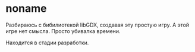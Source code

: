 # noname

Разбираюсь с бибилиотекой libGDX, создавая эту простую игру.
А этой игре нет смысла. Просто убивалка времени.

Находится в стадии разработки.
